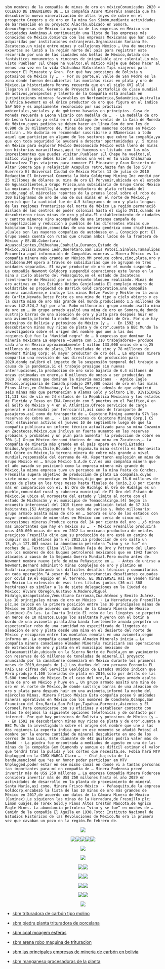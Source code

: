 
```
sbm nombres de la compañía de minas de oro en méxicoComunicados 2020 « COLEGIO DE INGENIEROS DE … La compañía Azure Minerals anuncia que ha descubierto nueva mineralización de altas leyes de cobre en el prospecto Gregors y de oro en la mina San Simón,mediante actividades de barrenación en su proyecto Alacrán,ubicado en Sonora. Anexo:Empresas de México La mayoría de las empresas en México son Sociedades Anónimas.A continuación una lista de las empresas más conocidas de México.Comienza con las empresas Mexicanas que han sido adquiridas por instituciones extranjeras.Organización Soriana Se. Zacatecas,un viaje entre minas y callejones México … Una de nuestras expertas se lanzó a la región norte del país para registrar este recorrido por una de las ciudades más bellas de México,dotada con fantásticos monumentos y rincones de inigualable aire colonial.Lo más visto Pueblear ¡El Chepe ha vuelto!,el mítico viaje que debes hacer al menos una vez en tu vida Chihuahua Naturaleza Tips viajeros para conocer El Pinacate y Gran. Por qué hay potosinos de Bolivia y potosinos de México (y …  · Por su parte,el valle de San Pedro es la zona donde fueron descubiertas las montañas ricas en plata y oro de México.La historiadora Monroy recuerda que en el siglo XVI allá llegaron al menos. Gerente de Proyecto El portafolio de clase mundial de activos,prospectos y talento de la Compañía está anclada en jurisdicciones mineras favorables en Norteamérica,Sudamérica,Australia y África.Newmont es el único productor de oro que figura en el índice S&P 500 y es ampliamente reconocido por sus prácticas ambientales,sociales y de gobierno basadas en principios. Casa de Moneda recuerda a Leona Vicario con medalla de …  · La medalla de oro de Leona Vicario ya está en el catálogo de ventas de la Casa de Moneda de México,cuyos pedidos se deben hacer en línea.Son de oro ley de 0.900 de 38 milímetros de. Minas de oro con menores costos en México estiran … No dudaría en recomendar suscribirse a BNamericas a todo aquel que participe en alguno de los sectores que cubre la compañía,ya que con toda seguridad le ayudará a detectar oportunidades y. 5 minas en México para explorar México Desconocido México está lleno de minas con historias maravillosas,aquí te hacemos un listado con las más impresionantes que puedes visitar.Pueblear ¡El Chepe ha vuelto!,el mítico viaje que debes hacer al menos una vez en tu vida Chihuahua Naturaleza Tips viajeros para conocer El Pinacate y Gran Desierto de Altar Sonora Spa y relajación Acapulco retro,hazte fan de los 50’s Guerrero El Universal Ciudad de México Martes 13 de julio de 2010 Redacción El Universal Comenta la Nota Goldgroup Mining Inc vendió por 25 millones de dólares su mina de oro El Porvenir,ubicada en el estado de Aguascalientes,a Grupo Frisco,una subsidiaria de Grupo Carso México La mexicana Fresnillo,la mayor productora de plata refinada del mundo,negó el miércoles reportes de la prensa local sobre el robo de 300 kilogramos de oro de una de sus minas en el norte de México,y precisó que la cantidad fue de 4.5 kilogramos de oro y plata lenguas de las regiones fronterizas del norte de México La región permaneció aislada de los centros de poder colonial hasta el siglo XVII,cuando se descubrieron ricas minas de oro y plata.El establecimiento de ciudades y centros mineros vino acompañada de una intensa campaña de evangelización y reducción a pueblos de las diferentes etnias que habitaban la región,conocidas de una manera genérica como chichimecas. ¿Cuales son las mayores compañías de autobuses en … Conocido por: El Grupo Senda cuenta con rutas que cruzan ambos lados de la frontera de México y EE.UU.Cobertura: Aguascalientes,Chihuahua,Coahuila,Durango,Estado de México,Jalisco,Nuevo León,Querétaro,San Luis Potosí,Sinaloa,Tamaulipas Encuentra aquí información de Compañías mineras … Minera México es la compañía minera más grande en México.MM produce cobre,zinc,plata,oro y molibdeno.MM opera a través de subsidiarias que se agrupan en tres unidades separadas. El mayor productor de oro en el mundo suspende … La compañía Newmont Goldcorp suspendió operaciones este lunes en la mina a cielo abierto del Peñasquito,en el estado de Zacatecas (centronorte de México),por un presunto bloqueo realizado. Minas de oro activas en los Estados Unidos Geniolandia El complejo minero de Goldstrike es propiedad de Barrick Gold Corporation,una compañía minera canadiense,e incluye las minas Betze Poste y Meikle en la zona de Carlin,Nevada.Betze Poste es una mina de tipo a cielo abierto y es la cuarta mina de oro más grande del mundo,produciendo 1.5 millones de onzas (42.524,2 kg) por año. Robo millonario: grupo armado asalta mina de oro en … Un grupo armado asaltó una mina de oro en Sonora,de donde sustrajo barras de una aleación de oro y plata para después huir en una avioneta,informó la noche del miércoles Minas de Oro. Por qué hay potosinos de Bolivia y potosinos de México (y …  · En 1592 se descubrieron minas muy ricas de plata y de oro",cuenta a BBC Mundo la investigadora sobre el origen del nombre que une a las dos regiones.Qué fue la "Navidad negra" de … 8 empresas que dominan la minería mexicana La empresa —cuenta con 5,310 trabajadores— produce cada año en México aproximadamente 1 millón 133,000 onzas de oro,25 millones de onzas de plata,176 toneladas de zinc y 78 millones de. Newmont Mining Corp: el mayor productor de oro del … La empresa minera compartió una revisión de sus directrices de producción para 2020,donde calibró el impacto de la suspensión temporal del trabajo a causa de la pandemia.Si el trabajo prosigue sin nuevas interrupciones,la producción de oro solo bajaría de 6.4 millones de onzas estimadas en enero,a 6 millones de onzas a ser producidas en 2020. 8 empresas que dominan la minería mexicana  · Agnico Eagle México,originaria de Canadá,produjo 297,000 onzas de oro en las minas Pinos Altos,en Chihuahua,y La India,Sonora; además de que adquirió seis minas más que pertenecían a Alamos Gold y Soltoro LTD. DIVISIONES 11,131 kms de vía en 24 estados de la República Mexicana y los estados de Florida y Texas en EUA.Conexión con 5 puertos en el Pacífico,4 en el Golfo de México y 4 en el Atlántico.Ofrece servicios de carga general e intermodal por ferrocarril,así como de transporte de pasajeros.así como de transporte de … Capstone Mining aumenta 97% las reservas de cobre en …  · Las acciones de Capstone Mining Corp.[ CS TSX] estuvieron activas el jueves 10 de septiembre luego de que la compañía publicara un informe técnico actualizado para su mina Cozamin en Zacatecas,México,que incluye un fuerte aumento en las reservas probadas y probables y un plan para aumentar la producción de cobre en 70%.[…] Grupo México derramó tóxicos de una mina en Zacatecas,… La compañía de minería más grande en el país opera en Perú,Estados Unidos,Argentina,Chile,Ecuador y España.Su mina estrella es Buenavista del Cobre en México,la tercera minera de cobre más grande a nivel mundial,responsable del derrame de 40. Reportaron explosión en mina de Grupo México en … Grupo México S.A.de C.V.es una compañía minera que el año pasado se posicionó como la empresa minera más grande de México.la misma empresa tuvo un percance en la mina Pasta de Conchos. Fresnillo supera objetivo de producción de plata La compañía,cuyas siete minas se encuentran en México,dijo que produjo 13.6 millones de onzas de plata en los tres meses hasta finales de junio,2.8 por ciento más en comparación con el. El Oro de Hidalgo El Oro de Hidalgo es un pueblo,comunidad rural y cabecera municipal de El Oro del Estado de México.Se ubica al norooeste del estado y limita al norte con el estado de Michoacán y el municipio de Temascalcingo.[4] Según la encuesta intercensal del 2015 tiene una población total de 37 343 habitantes.[5] Antiguamente fue sede de varias y. Robo millonario: grupo armado asalta mina de oro en … Sonora es uno de los estados con mayor producción de minerales en México con cerca de cinco mil concesiones mineras.Produce cerca del 24 por ciento del oro … ¿5 minas mas importantes que hay en mexico su …  · México Fresnillo producirá unas 460.000 onzas de oro en 2012 La mexicana productora de metales preciosos Fresnillo dijo que su producción de oro está en camino de cumplir sus objetivos para el 2012.La producción de oro saltó un 15,4%,a 127.003 onzas La abundancia petrolera “vino y se fue” en noches de … Texto: Elisa Villa Román Faja de Oro y Potrero del Llano son los nombres de dos buques petroleros mexicanos que en 1942 fueron atacados a causa de la Segunda Guerra Mundial.Pero mucho antes de. Newmont nombra nuevo jefe de mina Peñasquito en …  · Antes de unirse a Newmont,Bernard administró minas complejas de oro y platino en Sudáfrica,equilibrando los difíciles desafíos técnicos y comunitarios en cada operación.“A pesar de las circunstancias desafiantes causadas por covid 19,el equipo en el terreno. EL UNIVERSAL Así se venden minas en México La extensión de esos tres títulos juntos (36 mil 368 hectáreas) es similar a la de siete delegaciones en la Ciudad de México: Álvaro Obregón,Gustavo A.Madero,Miguel Hidalgo,Azcapotzalco,Venustiano Carranza,Cuauhtémoc y Benito Juárez. Las 10 principales minas de oro en México  · La Herradura,de Fresnillo plc,se colocó en la primera posición entre las 10 principales minas de México en 2019,de acuerdo con datos de la Cámara Minera de México (Camimex).En las. La Cuarta Inicio El robo de los lingotes se perpetró en menos de 10 minutos.Luego los asaltante huyeron con el botín a bordo de una avioneta pirata.Una banda fuertemente armada perpetró un espectacular robo de una cantidad no especificada de lingotes de aleación de oro y plata desde una mina en el desierto del norte de México y escaparon entre las montañas remotas en una avioneta,según informa un. La compañía canadiense Almaden Minerals inicia … La compañía minera canadiense Almaden Minerals reiniciará sus operaciones de extracción de oro y plata en el municipio mexicano de Ixtacamaxtitlán,ubicado en la Sierra Norte de Puebla,en un yacimiento con reservas de 65 millones de toneladas de mineral.El proyecto anunciado por la canadiense comenzará en México durante los primeros meses de 2019,después de […] Los dueños del oro peruano Economía EL PAÍS Las cifras del Servicio Geológico de Estados Unidos indican que Perú produjo 4.100 toneladas de plata en 2016,solo por detrás de las 5.600 toneladas de México.En el caso del oro,la. Grupo armado asalta mina de oro en México y huye en … Un grupo armado asaltó una mina de oro en el norte de México,de donde sustrajo barras de una aleación de oro y plata para después huir en una avioneta,informó la noche del miércoles Minas. Minera Frisco México Esta compañía posee 9 unidades mineras operativas en México con los nombres de Concheño,Ocampo,San Francisco del Oro,María,San Felipe,Tayahua,Porvenir,Asientos y El Coronel.Para comunicarse con su oficinas y establecer contacto con ellos te dejamos la siguiente opciones telefónicas y de contacto por internet. Por qué hay potosinos de Bolivia y potosinos de México (y …  · En 1592 se descubrieron minas muy ricas de plata y de oro",cuenta a BBC Mundo la investigadora sobre el origen del nombre que une a las dos regiones.La experta indica que en ese momento se añadió Potosí al nombre por la enorme cantidad de mineral descubierto en uno de los cerros de San Luis, Este diamante de 442 quilates podría valer más de 18mdd  · La piedra fue encontrada a mediados de agosto en una de las minas de la compañía Gem Diamonds y aunque es difícil estimar el valor que tendrá tras la pulida y los cortes que necesita,se. Fobia hará MTV Unplugged en la CDMX MARCA Claro …  · Cha!,bajista de la banda,mencionó que "es un honor poder participar en MTV Unplugged,poder estar en ese mismo canal en donde vi a tantas personas tan importantes para mí en compañía de … Minera Poderosa prevé invertir más de US$ 250 millones … La empresa Compañía Minera Poderosa considera invertir más de US$ 250 millones hasta el año 2029 en actividades de desarrollo en la planta de procesamiento de mineral Santa María,así como. Minera Frisco México  · Peñasquito,de la empresa Goldcorp,encabezó la lista de las 10 minas de oro más grandes de México en 2017,de acuerdo con datos de la Cámara Minera de México (Caminex).Le siguieron las minas de la Herradura,de Fresnillo plc; Limón Guajes,de Torex Gold,y Pinos Altos Crestón Mascota,de Agnico Eagle Mines. La abundancia petrolera “vino y se fue” en noches de … Camión de la compañía El Águila en 1938.Foto: Instituto Nacional de Estudios Históricos de las Revoluciones de México.No era la primera vez que cavaban un pozo en la región.En febrero de. 
```

<div align="center">

<a href="https://es-crusher.shibang-china.com/github&k=sbm+nombres+de+la+compa%C3%B1%C3%ADa+de+minas+de+oro+en+m%C3%A9xico"><img src="https://static.shibang-china.com/es/crusher/logo.jpg"></a>

<a href="https://es-crusher.shibang-china.com/github&k=sbm+nombres+de+la+compa%C3%B1%C3%ADa+de+minas+de+oro+en+m%C3%A9xico"><img src="https://static.shibang-china.com/es/crusher/index.jpg"></a><a href="https://es-crusher.shibang-china.com/material.htmlgithub&k=sbm+nombres+de+la+compa%C3%B1%C3%ADa+de+minas+de+oro+en+m%C3%A9xico"><img src="https://static.shibang-china.com/es/crusher/material.jpg"></a><a href="https://es-crusher.shibang-china.com/application.htmlgithub&k=sbm+nombres+de+la+compa%C3%B1%C3%ADa+de+minas+de+oro+en+m%C3%A9xico"><img src="https://static.shibang-china.com/es/crusher/application.jpg"></a><a href="https://es-crusher.shibang-china.com/aboutus.htmlgithub&k=sbm+nombres+de+la+compa%C3%B1%C3%ADa+de+minas+de+oro+en+m%C3%A9xico"><img src="https://static.shibang-china.com/es/crusher/aboutus.jpg"></a><a href="https://es-crusher.shibang-china.com/contact.htmlgithub&k=sbm+nombres+de+la+compa%C3%B1%C3%ADa+de+minas+de+oro+en+m%C3%A9xico"><img src="https://static.shibang-china.com/es/crusher/contact.jpg"></a>

<a href="https://es-crusher.shibang-china.com/github&k=sbm+nombres+de+la+compa%C3%B1%C3%ADa+de+minas+de+oro+en+m%C3%A9xico"><img src="https://static.shibang-china.com/es/crusher/banner.jpg"></a>

<a href="https://swt.shibang-china.com/github&k=sbm+nombres+de+la+compa%C3%B1%C3%ADa+de+minas+de+oro+en+m%C3%A9xico"><img src="https://static.shibang-china.com/es/crusher/text.jpg"></a>

<a href="https://swt.shibang-china.com/github&k=sbm+nombres+de+la+compa%C3%B1%C3%ADa+de+minas+de+oro+en+m%C3%A9xico"><img src="https://static.shibang-china.com/es/crusher/chat.jpg"></a><a href="https://es-crusher.shibang-china.com/contact.htmlgithub&k=sbm+nombres+de+la+compa%C3%B1%C3%ADa+de+minas+de+oro+en+m%C3%A9xico"><img src="https://static.shibang-china.com/es/crusher/message.jpg"></a>

<a href="https://es-crusher.shibang-china.com/products/pe.htmlgithub&k=sbm+nombres+de+la+compa%C3%B1%C3%ADa+de+minas+de+oro+en+m%C3%A9xico"><img src="https://static.shibang-china.com/es/crusher/pe.jpg"></a><a href="https://es-crusher.shibang-china.com/products/pf.htmlgithub&k=sbm+nombres+de+la+compa%C3%B1%C3%ADa+de+minas+de+oro+en+m%C3%A9xico"><img src="https://static.shibang-china.com/es/crusher/pf.jpg"></a>

<a href="https://es-crusher.shibang-china.com/products/hpt.htmlgithub&k=sbm+nombres+de+la+compa%C3%B1%C3%ADa+de+minas+de+oro+en+m%C3%A9xico"><img src="https://static.shibang-china.com/es/crusher/hpt.jpg"></a><a href="https://es-crusher.shibang-china.com/products/vsi.htmlgithub&k=sbm+nombres+de+la+compa%C3%B1%C3%ADa+de+minas+de+oro+en+m%C3%A9xico"><img src="https://static.shibang-china.com/es/crusher/vsi.jpg"></a>

<a href="https://es-crusher.shibang-china.com/products/klv.htmlgithub&k=sbm+nombres+de+la+compa%C3%B1%C3%ADa+de+minas+de+oro+en+m%C3%A9xico"><img src="https://static.shibang-china.com/es/crusher/klv.jpg"></a><a href="https://es-crusher.shibang-china.com/products/portable.htmlgithub&k=sbm+nombres+de+la+compa%C3%B1%C3%ADa+de+minas+de+oro+en+m%C3%A9xico"><img src="https://static.shibang-china.com/es/crusher/portable.jpg"></a>

<a href="https://swt.shibang-china.com/github&k=sbm+nombres+de+la+compa%C3%B1%C3%ADa+de+minas+de+oro+en+m%C3%A9xico"><img src="https://static.shibang-china.com/es/crusher/case.jpg"></a>

</div>


* [sbm trituradora de carbón tipo molino](sbm%20trituradora%20de%20carb%C3%B3n%20tipo%20molino.md)

* [sbm piedra planta trituradora de porcelana](sbm%20piedra%20planta%20trituradora%20de%20porcelana.md)

* [sbm coal moagem esferas](sbm%20coal%20moagem%20esferas.md)

* [sbm arena robo maquina de trituracion](sbm%20arena%20robo%20maquina%20de%20trituracion.md)

* [sbm las principales empresas de minería de carbón en bolivia](sbm%20las%20principales%20empresas%20de%20miner%C3%ADa%20de%20carb%C3%B3n%20en%20bolivia.md)

* [sbm manganeso procesadoras de la planta](sbm%20manganeso%20procesadoras%20de%20la%20planta.md)